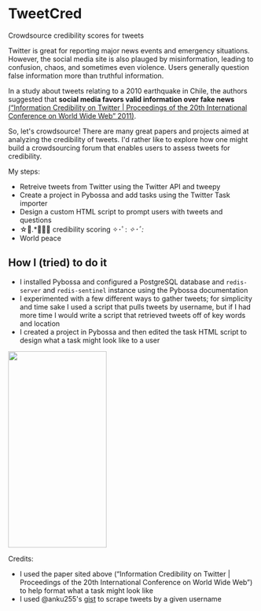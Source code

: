 # TweetCred
Crowdsource credibility scores for tweets

Twitter is great for reporting major news events and emergency situations. However, the social media site is also plauged by misinformation, leading to confusion, chaos, and sometimes even violence. Users generally question false information more than truthful information. 

In a study about tweets relating to a 2010 earthquake in Chile, the authors suggested that **social media favors valid information over fake news** [(“Information Credibility on Twitter | Proceedings of the 20th International Conference on World Wide Web” 2011)](https://dl.acm.org/doi/pdf/10.1145/1963405.1963500?casa_token=fT-mCQxJdmgAAAAA:3u5H1wE3wewb12eUMCkKnKiMOyDe2KgfCNneZv8Xh0Xk2KMpPjynEvhbvUfKGOd36Xp9vxFW1FFz). 

So, let's crowdsource! There are many great papers and projects aimed at analyzing the credibility of tweets. I'd rather like to explore how one might build a crowdsourcing forum that enables users to assess tweets for credibility.  

My steps:
* Retreive tweets from Twitter using the Twitter API and tweepy
* Create a project in Pybossa and add tasks using the Twitter Task importer
* Design a custom HTML script to prompt users with tweets and questions 
* ☆ﾟ.*･｡ﾟ credibility scoring ✧･ﾟ: *✧･ﾟ:* 
* World peace

## How I (tried) to do it 
* I installed Pybossa and configured a PostgreSQL database and `redis-server` and `redis-sentinel` instance using the Pybossa documentation 
* I experimented with a few different ways to gather tweets; for simplicity and time sake I used a script that pulls tweets by username, but if I had more time I would write a script that retrieved tweets off of key words and location
* I created a project in Pybossa and then edited the task HTML script to design what a task might look like to a user

<img src="https://i.imgur.com/cFvGBjR.png" data-canonical-src="https://i.imgur.com/cFvGBjR.png" width="200" height="400" />




Credits:
* I used the paper sited above (“Information Credibility on Twitter | Proceedings of the 20th International Conference on World Wide Web”) to help format what a task might look like
* I used @anku255's [gist](https://gist.github.com/anku255/0cebd75cce675f2b56de1ef48ec06575) to scrape tweets by a given username 

